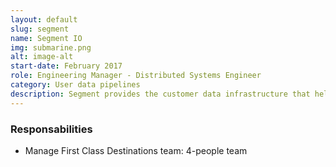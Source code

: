 ```yaml
---
layout: default
slug: segment
name: Segment IO
img: submarine.png
alt: image-alt
start-date: February 2017
role: Engineering Manager - Distributed Systems Engineer
category: User data pipelines
description: Segment provides the customer data infrastructure that helps businesses put their customers first.
---
```


### Responsabilities

* Manage First Class Destinations team: 4-people team
